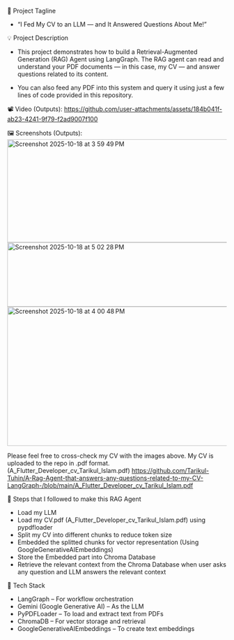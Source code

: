 📄 Project Tagline
  - “I Fed My CV to an LLM — and It Answered Questions About Me!”

💡 Project Description
  - This project demonstrates how to build a Retrieval-Augmented Generation (RAG) Agent using LangGraph.
The RAG agent can read and understand your PDF documents — in this case, my CV — and answer questions related to its content.

  - You can also feed any PDF into this system and query it using just a few lines of code provided in this repository.

📽️ Video (Outputs):
https://github.com/user-attachments/assets/184b041f-ab23-4241-9f79-f2ad9007f100

🖼️ Screenshots (Outputs):
<img width="1225" height="236" alt="Screenshot 2025-10-18 at 3 59 49 PM" src="https://github.com/user-attachments/assets/195a18ae-54da-4d6f-8bdf-8bbd232cdcbd" />
<img width="1225" height="147" alt="Screenshot 2025-10-18 at 5 02 28 PM" src="https://github.com/user-attachments/assets/fe373ef3-de81-4bee-bce3-41e73e1dce5a" />
<img width="1225" height="319" alt="Screenshot 2025-10-18 at 4 00 48 PM" src="https://github.com/user-attachments/assets/130e9425-5e35-4b80-bb17-0edb37e74b9a" />

Please feel free to cross-check my CV with the images above. My CV is uploaded to the repo in .pdf format. (A_Flutter_Developer_cv_Tarikul_Islam.pdf) https://github.com/Tarikul-Tuhin/A-Rag-Agent-that-answers-any-questions-related-to-my-CV-LangGraph-/blob/main/A_Flutter_Developer_cv_Tarikul_Islam.pdf

🧩 Steps that I followed to make this RAG Agent
  - Load my LLM
  - Load my CV.pdf (A_Flutter_Developer_cv_Tarikul_Islam.pdf) using pypdfloader
  - Split my CV into different chunks to reduce token size
  - Embedded the splitted chunks for vector representation (Using GoogleGenerativeAIEmbeddings)
  - Store the Embedded part into Chroma Database
  - Retrieve the relevant context from the Chroma Database when user asks any question and LLM answers the relevant context

🧠 Tech Stack
  - LangGraph – For workflow orchestration
  - Gemini (Google Generative AI) – As the LLM
  - PyPDFLoader – To load and extract text from PDFs
  - ChromaDB – For vector storage and retrieval
  - GoogleGenerativeAIEmbeddings – To create text embeddings
